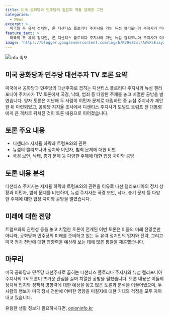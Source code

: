 ```yaml
---
title: 미국 공화당과 민주당의 젊은피 격돌 깡패짓 그만
categories:
  - News
excerpt: >
  미국의 두 유력 정치인, 론 디샌티스 플로리다 주지사와 개빈 뉴섬 캘리포니아 주지사가 미래를 주도할 인물로 꼽히며 TV 토론에서 맞붙었습니다. 이들은 국경, 낙태, 총기 문제 등을 논의하며 뜨거운 공방을 벌였습니다. 디샌티스는 고전한 지지율을 회복하기 위해, 뉴섬은 전국적으로 자리매김하고자 하는 기회로 토론에 임했습니다. 빨간 주(공화당) 대 파란 주(민주당)의 대결은 유권자들의 뜨거운 관심을 끌었습니다.
feature_text: >
  미국의 두 유력 정치인, 론 디샌티스 플로리다 주지사와 개빈 뉴섬 캘리포니아 주지사가 미래를 주도할 인물로 꼽히며 TV 토론에서 맞붙었습니다. 이들은 국경, 낙태, 총기 문제 등을 논의하며 뜨거운 공방을 벌였습니다. 디샌티스는 고전한 지지율을 회복하기 위해, 뉴섬은 전국적으로 자리매김하고자 하는 기회로 토론에 임했습니다. 빨간 주(공화당) 대 파란 주(민주당)의 대결은 유권자들의 뜨거운 관심을 끌었습니다.
image: 'https://blogger.googleusercontent.com/img/b/R29vZ2xl/AVvXsEixyZcFfHzMRdzZMjFBmAUKJYCLCGyLL1o632UiGVXcaFdKo_bkvkuCioo0uUKlGfBVcT3P84aROyZIXSBEx3Aw5nCQ3pTgDom1WDC4m8eifvWiAmWEEVb4x6G_l8C0QH225ldMjyaFvpxGEBGNO37VmDTDMHGhJPq73UglMfDca1-0aw/s1600/blogspot.png'
---
```


<p><img src="https://blogger.googleusercontent.com/img/b/R29vZ2xl/AVvXsEixyZcFfHzMRdzZMjFBmAUKJYCLCGyLL1o632UiGVXcaFdKo_bkvkuCioo0uUKlGfBVcT3P84aROyZIXSBEx3Aw5nCQ3pTgDom1WDC4m8eifvWiAmWEEVb4x6G_l8C0QH225ldMjyaFvpxGEBGNO37VmDTDMHGhJPq73UglMfDca1-0aw/s1600/blogspot.png" alt="info 속보" /></p>

<h2 data-ke-size="size26">미국 공화당과 민주당 대선주자 TV 토론 요약</h2>

<p data-ke-size="size16">미국에서 공화당과 민주당의 대선주자로 꼽히는 디샌티스 플로리다 주지사와 뉴섬 캘리포니아 주지사가 TV 토론에서 국경, 낙태, 범죄 등 다양한 주제를 놓고 치열한 공방을 벌였습니다. 양자 토론은 지난해 두 사람이 이민자 문제로 대립하던 중 뉴섬 주지사가 제안한 뒤 마련되었고, 공화당 지지율 조사에서 디샌티스 주지사가 도널드 트럼프 전 대통령에게 큰 격차로 뒤처진 것이 토론 내용으로 이어졌습니다.</p>

<h2 data-ke-size="size26">토론 주요 내용</h2>

<ul>
  <li>디샌티스 지지율 하락과 트럼프와의 관련</li>
  <li>뉴섬의 캘리포니아 정치와 이민자, 범죄 문제에 대한 비판</li>
  <li>국경 보안, 낙태, 총기 문제 등 다양한 주제에 대한 입장 차이와 공방</li>
</ul>

<h2 data-ke-size="size26">토론 내용 분석</h2>

<p data-ke-size="size16">디샌티스 주지사는 지지율 하락과 트럼프와의 관련을 이유로 나선 캘리포니아의 정치 상황과 이민자, 범죄 문제를 비판하며, 뉴섬 주지사는 국경 보안, 낙태, 총기 문제 등 다양한 주제에 대한 입장 차이와 공방을 벌였습니다.</p>

<h2 data-ke-size="size26">미래에 대한 전망</h2>

<p data-ke-size="size16">트럼프와의 관련성 등을 놓고 치열한 토론이 전개된 이번 토론은 이들의 미래 전망뿐만 아니라, 공화당과 민주당의 미래를 준비하고 있는 두 유력 정치인의 입지와 전략, 그리고 미국 정치 전반에 대한 영향력을 예상해 보는 데에 많은 통찰을 제공했습니다.</p>

<h2 data-ke-size="size26">마무리</h2>

<p data-ke-size="size16">미국 공화당과 민주당 대선주자로 꼽히는 디샌티스 플로리다 주지사와 뉴섬 캘리포니아 주지사의 TV 토론이 뜨거운 관심을 끌며 치열한 공방을 펼쳤습니다. 토론 내용은 이들의 정치적 입지와 정책적 영향력에 대한 예상을 놓고 많은 토론과 분석을 이끌어냈으며, 두 사람의 행보가 미국 정치 전반에 어떠한 영향을 미칠지에 대한 기대와 걱정을 모두 자아내고 있습니다.</p>
유용한 생활 정보가 필요하시다면, <a href="https://onioninfo.kr" rel="dofollow">onioninfo.kr</a>


